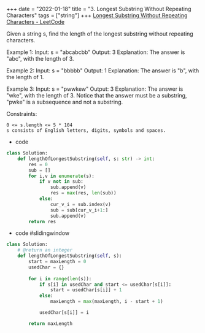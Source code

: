+++ 
date = "2022-01-18"
title = "3. Longest Substring Without Repeating Characters"
tags = ["string"]
+++
[Longest Substring Without Repeating Characters - LeetCode](https://leetcode.com/problems/longest-substring-without-repeating-characters/)

Given a string s, find the length of the longest substring without repeating characters.
 
Example 1:
Input: s = "abcabcbb" Output: 3 Explanation: The answer is "abc", with the length of 3. 

Example 2:
Input: s = "bbbbb" Output: 1 Explanation: The answer is "b", with the length of 1. 

Example 3:
Input: s = "pwwkew" Output: 3 Explanation: The answer is "wke", with the length of 3. Notice that the answer must be a substring, "pwke" is a subsequence and not a substring. 
 
Constraints:

	0 <= s.length <= 5 * 104
	s consists of English letters, digits, symbols and spaces.

- code
```py
class Solution:
    def lengthOfLongestSubstring(self, s: str) -> int:
        res = 0
        sub = []
        for i,v in enumerate(s):
            if v not in sub:
                sub.append(v)
                res = max(res, len(sub))
            else:
                cur_v_i = sub.index(v)
                sub = sub[cur_v_i+1:]
                sub.append(v)
        return res

```
- code #slidingwindow 
```py
class Solution:
    # @return an integer
    def lengthOfLongestSubstring(self, s):
        start = maxLength = 0
        usedChar = {}
        
        for i in range(len(s)):
            if s[i] in usedChar and start <= usedChar[s[i]]:
                start = usedChar[s[i]] + 1
            else:
                maxLength = max(maxLength, i - start + 1)

            usedChar[s[i]] = i

        return maxLength



```
